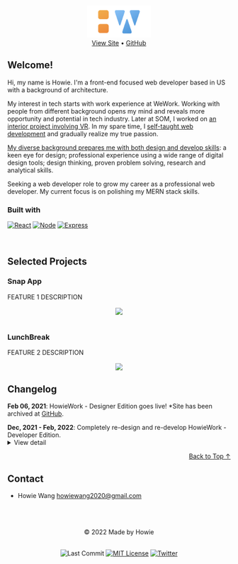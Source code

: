 <div id="top"></div>

<!-- NOTE HEAD SECTION -->
<div align="center">
  <a href="https://www.howiework.com/" target='_blank'>
    <img src="assets/logo.png" alt="site logo" width="" height="72">
  </a>
  <div>
    <a href="https://www.howiework.com/" target='_blank'>View Site</a> • 
    <a href="https://github.com/HowieWork/howiework/" target='_blank'>GitHub</a>
  </div>
</div>

<!-- NOTE INTRO SECTION -->

## Welcome!

Hi, my name is Howie. I'm a front-end focused web developer based in US with a background of architecture.

My interest in tech starts with work experience at WeWork. Working with people from different background opens my mind and reveals more opportunity and potential in tech industry. Later at SOM, I worked on [an interior project involving VR](https://www.howiework.com/posts/anti-office). In my spare time, I [self-taught web development](https://www.howiework.com/posts/thoughts-about-self-teaching-web-development) and gradually realize my true passion.

[My diverse background prepares me with both design and develop skills](https://www.howiework.com/posts/what-ive-learned-about-architecture-and-web-development): a keen eye for design; professional experience using a wide range of digital design tools; design thinking, proven problem solving, research and analytical skills.

Seeking a web developer role to grow my career as a professional web developer. My current focus is on polishing my MERN stack skills.

### Built with

[![React][react-shield]][react-url] [![Node][node-shield]][node-url] [![Express][express-shield]][express-url]

<br/>

<!-- NOTE SELECTED PROJECTS SECTION -->

## Selected Projects

### Snap App

FEATURE 1 DESCRIPTION

<div align="center">
  <img src="#" width="720" align="center">
</div>

<br />

### LunchBreak

FEATURE 2 DESCRIPTION

<div align="center">
  <img src="#" width="720" align="center">
</div>

<!-- ----------------------------------------- -->

## Changelog

**Feb 06, 2021**: HowieWork - Designer Edition goes live!
\*Site has been archived at [GitHub](https://github.com/HowieWork/howiework-v1-archived).

<div>
  <div><strong>Dec, 2021 - Feb, 2022</strong>: Completely re-design and re-develop HowieWork - Developer Edition.</div>
  <details>
    <summary>View detail</summary>
    <ul>
      <li>Ideation: website design and develop tools</li>
      <li>Update design system</li>
      <li><strong>Feb 02, 2022</strong> HowieWork v1.0 goes live!</li>
    </ul>
  </details>
</div>

<p align="right"><a href="#top">Back to Top ↑</a></p>
<!-- ----------------------------------------- -->

## Contact

- Howie Wang <howiewang2020@gmail.com>

<!-- ----------------------------------------- -->

<!-- FOOTER SECTION -->

<br/>
<br/>
<br/>
<div align="center">
© 2022 Made by Howie
</div>
<br/>
<!-- NOTE REFERENCE STYLE FOR READABILITY -->
<div align='center' markdown="1">

![Last Commit][last-commit-shield] [![MIT License][license-shield]][license-url] [![Twitter][twitter-shield]][twitter-url]

</div>

<!-- ----------------------------------------- -->

<!-- BADGES/SHIELDS REFERENCE -->
<!-- Site Related -->

[site-screenshot]: assets/site-screenshot.webp
[demo-url]: https://howiework.github.io/snap-app/

<!-- Built with -->

[react-shield]: https://img.shields.io/static/v1?label=React&message=v17.0.2&color=blue&style=flat-square
[react-url]: https://reactjs.org/
[node-shield]: https://img.shields.io/static/v1?label=Node&message=v14.17.4&color=green&style=flat-square
[node-url]: https://nodejs.org/
[express-shield]: https://img.shields.io/static/v1?label=Express&message=v4.17.1&color=lightgrey&style=flat-square
[express-url]: https://expressjs.com/

<!-- General -->

[last-commit-shield]: https://img.shields.io/github/last-commit/howiework/howiework?style=flat-square
[license-shield]: https://img.shields.io/github/license/howiework/howiework?style=flat-square
[license-url]: https://github.com/HowieWork/howiework/blob/gh-pages/LICENSE
[twitter-shield]: https://img.shields.io/twitter/follow/howiework?label=Follow%20%40howiework&logo=Twitter&style=flat-square
[twitter-url]: https://twitter.com/howiework
